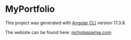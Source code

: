 # MyPortfolio

This project was generated with [Angular CLI](https://github.com/angular/angular-cli) version 17.3.8.

The webiste can be found here: [nicholasparise.com](https://nicholasparise.com)

